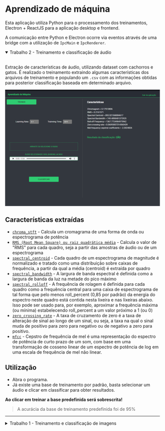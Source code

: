 # Aprendizado de máquina

Esta aplicação utiliza Python para o processamento dos treinamentos, Electron + ReactJS para a aplicação desktop e frontend.

A comunicação entre Python e Electron ocorre via eventos através de uma bridge com a utilização de `IpcMain` e `IpcRenderer`.

<details open>
<summary>Trabalho 2 - Treinamento e classificação de áudio</summary>
<br>

Extração de características de áudio, utilizando dataset com cachorros e gatos. É realizado o treinamento extraindo algumas características dos arquivos de treinamento e populando um `.csv` com as informações obtidas para posterior classificação baseada em determinado arquivo.

![](docs/screenshots/work2.png)

## Características extraídas

- [`chroma_stft`](https://librosa.org/doc/latest/generated/librosa.feature.chroma_stft.html) - Calcula um cromagrama de uma forma de onda ou espectrograma de potência
- [`RMS (Root Mean Square) ou raiz quadrática média`](https://librosa.org/doc/latest/generated/librosa.feature.rms.html) - Calcula o valor de "RMS" para cada quadro, seja a partir das amostras de áudio ou de um espectrograma
- [`spectral_centroid`](https://librosa.org/doc/latest/generated/librosa.feature.spectral_centroid.html) - Cada quadro de um espectrograma de magnitude é normalizado e tratado como uma distribuição sobre caixas de frequência, a partir da qual a média (centroid) é extraída por quadro
- [`spectral_bandwidth`](https://librosa.org/doc/latest/generated/librosa.feature.spectral_bandwidth.html) - A largura de banda espectral é definida como a largura de banda da luz na metade do pico máximo
- [`spectral_rolloff`](https://librosa.org/doc/latest/generated/librosa.feature.spectral_rolloff.html) - A frequência de rolagem é definida para cada quadro como a frequência central para uma caixa de espectrograma de tal forma que pelo menos roll_percent (0,85 por padrão) da energia do espectro neste quadro está contida nesta lixeira e nas lixeiras abaixo. Isso pode ser usado para, por exemplo, aproximar a frequência máxima (ou mínima) estabelecendo roll_percent a um valor próximo a 1 (ou 0)
- [`zero_crossing_rate`](https://librosa.org/doc/latest/generated/librosa.feature.zero_crossing_rate.html) - A taxa de cruzamento de zero é a taxa de alteração de sinal ao longo de um sinal, ou seja, a taxa na qual o sinal muda de positivo para zero para negativo ou de negativo a zero para positivo.
- [`mfcc`](https://librosa.org/doc/latest/generated/librosa.feature.mfcc.html) - Cepstro de frequência de mel é uma representação do espectro de potência de curto prazo de um som, com base em uma transformação de cosseno linear de um espectro de potência de log em uma escala de frequência de mel não linear.

## Utilização

- Abra o programa.
- Já existe uma base de treinamento por padrão, basta selecionar um áudio e clicar em classificar para obter resultados.

**Ao clicar em treinar a base predefinida será sobrescrita!**

> A acurácia da base de treinamento predefinida foi de 95%

</details>

-----

<details>
<summary>Trabalho 1 - Treinamento e classificação de imagens</summary>

Veja [este branch para Trabalho 1](https://github.com/tiagoboeing/machine-learning/tree/trabalho-1).

![](docs/screenshots/electron_Jvu1J6Guuy.png)

</details>

